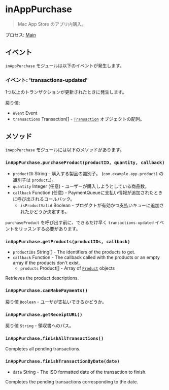# inAppPurchase

> Mac App Store のアプリ内購入。

プロセス: [Main](../glossary.md#main-process)

## イベント

`inAppPurchase` モジュールは以下のイベントが発生します。

### イベント: 'transactions-updated'

1つ以上のトランザクションが更新されたときに発生します。

戻り値:

* `event` Event
* `transactions` Transaction[] - [`Transaction`](structures/transaction.md) オブジェクトの配列。

## メソッド

`inAppPurchase` モジュールには以下のメソッドがあります。

### `inAppPurchase.purchaseProduct(productID, quantity, callback)`

* `productID` String - 購入する製品の識別子。 (`com.example.app.product1` の識別子は `product1`)。
* `quantity` Integer (任意) - ユーザーが購入しようとしている商品数。
* `callback` Function (任意) - PaymentQueueに支払い情報が追加されたときに呼び出されるコールバック。 
    * `isProductValid` Boolean - プロダクトが有効かつ支払いキューに追加されたかどうか決定する。

`purchaseProduct` を呼び出す前に、できるだけ早く `transactions-updated` イベントをリッスンする必要があります。

### `inAppPurchase.getProducts(productIDs, callback)`

* `productIDs` String[] - The identifiers of the products to get.
* `callback` Function - The callback called with the products or an empty array if the products don't exist. 
    * `products` Product[] - Array of [`Product`](structures/product.md) objects

Retrieves the product descriptions.

### `inAppPurchase.canMakePayments()`

戻り値 `Boolean` - ユーザが支払いできるかどうか。

### `inAppPurchase.getReceiptURL()`

戻り値 `String` - 領収書へのパス。

### `inAppPurchase.finishAllTransactions()`

Completes all pending transactions.

### `inAppPurchase.finishTransactionByDate(date)`

* `date` String - The ISO formatted date of the transaction to finish.

Completes the pending transactions corresponding to the date.